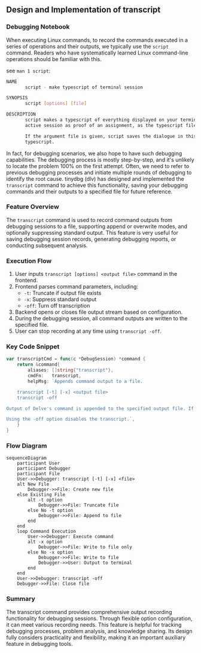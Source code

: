 ## Design and Implementation of transcript

### Debugging Notebook

When executing Linux commands, to record the commands executed in a series of operations and their outputs, we typically use the `script` command. Readers who have systematically learned Linux command-line operations should be familiar with this.

see `man 1 script`:

```bash
NAME
       script - make typescript of terminal session

SYNOPSIS
       script [options] [file]

DESCRIPTION
       script makes a typescript of everything displayed on your terminal.  It is useful for students who need a hardcopy record of an inter‐
       active session as proof of an assignment, as the typescript file can be printed out later with lpr(1).

       If the argument file is given, script saves the dialogue in this file.  If no filename is given, the dialogue is  saved  in  the  file
       typescript.
```

In fact, for debugging scenarios, we also hope to have such debugging capabilities. The debugging process is mostly step-by-step, and it's unlikely to locate the problem 100% on the first attempt. Often, we need to refer to previous debugging processes and initiate multiple rounds of debugging to identify the root cause. tinydbg (dlv) has designed and implemented the `transcript` command to achieve this functionality, saving your debugging commands and their outputs to a specified file for future reference.

### Feature Overview

The `transcript` command is used to record command outputs from debugging sessions to a file, supporting append or overwrite modes, and optionally suppressing standard output. This feature is very useful for saving debugging session records, generating debugging reports, or conducting subsequent analysis.

### Execution Flow

1. User inputs `transcript [options] <output file>` command in the frontend.
2. Frontend parses command parameters, including:
   - `-t`: Truncate if output file exists
   - `-x`: Suppress standard output
   - `-off`: Turn off transcription
3. Backend opens or closes file output stream based on configuration.
4. During the debugging session, all command outputs are written to the specified file.
5. User can stop recording at any time using `transcript -off`.

### Key Code Snippet

```go
var transcriptCmd = func(c *DebugSession) *command {
    return &command{
        aliases: []string{"transcript"},
        cmdFn:   transcript,
        helpMsg: `Appends command output to a file.

    transcript [-t] [-x] <output file>
    transcript -off

Output of Delve's command is appended to the specified output file. If '-t' is specified and the output file exists it is truncated. If '-x' is specified output to stdout is suppressed instead.

Using the -off option disables the transcript.`,
    }
}
```

### Flow Diagram

```mermaid
sequenceDiagram
    participant User
    participant Debugger
    participant File
    User->>Debugger: transcript [-t] [-x] <file>
    alt New File
        Debugger->>File: Create new file
    else Existing File
        alt -t option
            Debugger->>File: Truncate file
        else No -t option
            Debugger->>File: Append to file
        end
    end
    loop Command Execution
        User->>Debugger: Execute command
        alt -x option
            Debugger->>File: Write to file only
        else No -x option
            Debugger->>File: Write to file
            Debugger->>User: Output to terminal
        end
    end
    User->>Debugger: transcript -off
    Debugger->>File: Close file
```

### Summary

The transcript command provides comprehensive output recording functionality for debugging sessions. Through flexible option configuration, it can meet various recording needs. This feature is helpful for tracking debugging processes, problem analysis, and knowledge sharing. Its design fully considers practicality and flexibility, making it an important auxiliary feature in debugging tools.
